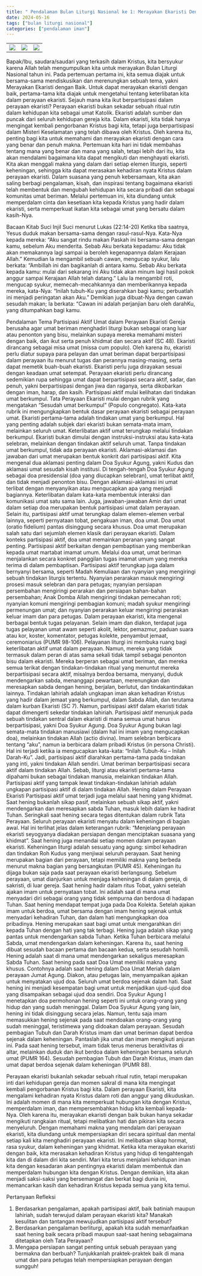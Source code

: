 ```yaml
---
title: " Pendalaman Bulan Liturgi Nasional ke 1: Merayakan Ekaristi Dengan Baik"
date: 2024-05-16
tags: ["bulan liturgi nasional"]
categories: ["pendalaman iman"]
---
```

| | | |
|---|---|---|
| ![](/img/bln16mei242.avif) | ![](/img/bln16mei241.avif) | ![](/img/bln16mei244.avif) |

Bapak/Ibu, saudara/saudari yang terkasih dalam Kristus, kita bersyukur karena Allah telah mengumpulkan kita untuk merayakan Bulan Liturgi Nasional tahun ini. Pada pertemuan pertama ini, kita semua diajak untuk bersama-sama mendiskusikan dan merenungkan sebuah tema, yakni Merayakan Ekaristi dengan Baik. Untuk dapat merayakan ekaristi dengan baik, pertama-tama kita diajak untuk mengetahui tentang keterlibatan kita dalam perayaan ekaristi. Sejauh mana kita ikut berpartisipasi dalam perayaan ekaristi?
Perayaan ekaristi bukan sekadar sebuah ritual rutin dalam kehidupan kita sebagai umat Katolik. Ekaristi adalah sumber dan puncak dari seluruh kehidupan gereja kita. Dalam ekaristi, kita tidak hanya mengingat kembali pengorbanan Kristus bagi kita, tetapi juga berpartisipasi dalam Misteri Keselamatan yang telah dibawa oleh Kristus. Oleh karena itu, penting bagi kita untuk memahami dan merayakan ekaristi dengan cara yang benar dan penuh makna.
Pertemuan kita hari ini tidak membahas tentang mana yang benar dan mana yang salah, tetapi lebih dari itu, kita akan mendalami bagaimana kita dapat mengikuti dan menghayati ekaristi. Kita akan menggali makna yang dalam dari setiap elemen liturgis, seperti keheningan, sehingga kita dapat merasakan kehadiran nyata Kristus dalam perayaan ekaristi. 
Dalam suasana yang penuh kebersamaan, kita akan saling berbagi pengalaman, kisah, dan inspirasi tentang bagaimana ekaristi telah membentuk dan mengubah kehidupan kita secara pribadi dan sebagai komunitas umat beriman. Melalui pertemuan ini, kita diundang untuk memperdalam cinta dan kesetiaan kita kepada Kristus yang hadir dalam ekaristi, serta memperkuat ikatan kita sebagai umat yang bersatu dalam kasih-Nya. 

Bacaan Kitab Suci
Injil Suci menurut Lukas (22:14-20)
Ketika tiba saatnya, Yesus duduk makan bersama-sama dengan rasul-rasul-Nya. Kata-Nya kepada mereka: “Aku sangat rindu makan Paskah ini bersama-sama dengan kamu, sebelum Aku menderita. Sebab Aku berkata kepadamu: Aku tidak akan memakannya lagi sampai ia beroleh kegenapannya dalam Kerajaan Allah.”
Kemudian Ia mengambil sebuah cawan, mengucap syukur, lalu berkata: “Ambillah ini dan bagikanlah di antara kamu.  Sebab Aku berkata kepada kamu: mulai dari sekarang ini Aku tidak akan minum lagi hasil pokok anggur sampai Kerajaan Allah telah datang.”
Lalu Ia mengambil roti, mengucap syukur, memecah-mecahkannya dan memberikannya kepada mereka, kata-Nya: “Inilah tubuh-Ku yang diserahkan bagi kamu; perbuatlah ini menjadi peringatan akan Aku.”
Demikian juga dibuat-Nya dengan cawan sesudah makan; Ia berkata: “Cawan ini adalah perjanjian baru oleh darahKu, yang ditumpahkan bagi kamu.

Pendalaman Tema
Partisipasi Aktif Umat dalam Perayaan Ekaristi
Gereja berusaha agar umat beriman menghadiri liturgi bukan sebagai orang luar atau penonton yang bisu, melainkan supaya mereka memahami misteri dengan baik, dan ikut serta penuh khidmat dan secara aktif (SC 48). Ekaristi dirancang sebagai misa umat (missa cum populo). Oleh karena itu, ekaristi perlu diatur supaya para pelayan dan umat beriman dapat berpartisipasi dalam perayaan itu menurut tugas dan perannya masing-masing, serta dapat memetik buah-buah ekaristi. Ekaristi perlu juga dirayakan sesuai dengan keadaan umat setempat. Perayaan ekaristi perlu dirancang sedemikian rupa sehingga umat dapat berpartisipasi secara aktif, sadar, dan penuh, yakni berpartisipasi dengan jiwa dan raganya, serta dikobarkan dengan iman, harap, dan kasih.
Partisipasi aktif mulai kelihatan dari tindakan umat berkumpul. Tata Perayaan Ekaristi mulai dengan rubrik yang mengatakan “Sesudah umat berkumpul” (Populo congregato). Kata-kata rubrik ini mengungkapkan bentuk dasar perayaan ekaristi sebagai perayaan umat. Ekaristi pertama-tama adalah tindakan umat yang berkumpul. Hal yang penting adalah subjek dari ekaristi bukan semata-mata imam, melainkan seluruh umat. Keterlibatan aktif umat terungkap melalui tindakan berkumpul. Ekaristi bukan dimulai dengan instruksi-instruksi atau kata-kata selebran, melainkan dengan tindakan aktif seluruh umat. Tanpa tindakan umat berkumpul, tidak ada perayaan ekaristi. 
Aklamasi-aklamasi dan jawaban dari umat merupakan bentuk konkrit dari partisipasi aktif. Kita mengenal dua aklamasi penting dalam Doa Syukur Agung, yakni Kudus dan aklamasi umat sesudah kisah institusi. Di tengah-tengah Doa Syukur Agung sebagai doa presidensial (doa yang diucapkan selebran), umat terlibat aktif, dan tidak menjadi penonton bisu. Dengan aklamasi-aklamasi ini umat terlibat dengan menyanyikan atau mengucapkan apa yang menjadi bagiannya. Keterlibatan dalam kata-kata membentuk interaksi dan komunikasi umat satu sama lain. Juga, jawaban-jawaban Amin dari umat dalam setiap doa merupakan bentuk partisipasi umat dalam perayaan. 
Selain itu, partisipasi aktif umat terungkap dalam elemen-elemen verbal lainnya, seperti pernyataan tobat, pengakuan iman, doa umat. Doa umat (oratio fidelium) pantas disinggung secara khusus. Doa umat merupakan salah satu dari sejumlah elemen klasik dari perayaan ekaristi. Dalam konteks partisipasi aktif, doa umat memainkan peranan yang sangat penting. Partisipasi aktif berkaitan dengan pembaptisan yang memberikan kepada umat martabat imamat umum. Melalui doa umat, umat beriman menjalankan secara konkret panggilan tugas imamat umum yang mereka terima di dalam pembaptisan. 
Partisipasi aktif terungkap juga dalam bernyanyi bersama, seperti Madah Kemuliaan dan nyanyian yang mengiringi sebuah tindakan liturgis tertentu. Nyanyian perarakan masuk mengiringi prosesi masuk selebran dan para petugas; nyanyian persiapan persembahan mengiringi perarakan dan persiapan bahan-bahan persembahan; Anak Domba Allah mengiringi tindakan pemecahan roti; nyanyian komuni mengiringi pembagian komuni; madah syukur mengiringi permenungan umat; dan nyanyian perarakan keluar mengiringi perarakan keluar imam dan para petugas.
Dalam perayaan ekaristi, kita mengenal berbagai bentuk tugas pelayanan. Selain imam dan diakon, terdapat juga tugas pelayanan umat awam seperti akolit, lektor, pemazmur, paduan suara atau kor, koster, komentator, petugas kolekte, penyambut jemaat, ceremoniarius (PUMR 98-106). Pelayanan liturgi ini membuka ruang bagi keterlibatan aktif umat dalam perayaan. Namun, mereka yang tidak termasuk dalam peran di atas sama sekali tidak tampil sebagai penonton bisu dalam ekaristi. Mereka berperan sebagai umat beriman, dan mereka semua terikat dengan tindakan-tindakan ritual yang menuntut mereka berpartisipasi secara aktif, misalnya berdoa bersama, menyanyi, duduk mendengarkan sabda, menanggapi pewartaan, merenungkan dan meresapkan sabda dengan hening, berjalan, berlutut, dan tindakantindakan lainnya. Tindakan lahiriah adalah ungkapan iman akan kehadiran Kristus yang hadir dalam jemaat yang berkumpul, dalam Sabda Allah, dan terutama dalam kurban Ekaristi (SC 7). 
Namun, partisipasi aktif dalam ekaristi tidak dapat dimengerti sekedar tindakan lahiriah. Partisipasi aktif menunjuk pada sebuah tindakan sentral dalam ekaristi di mana semua umat harus berpartisipasi, yakni Doa Syukur Agung. Doa Syukur Agung bukan lagi semata-mata tindakan manusiawi (dalam hal ini imam yang mengucapkan doa), melainkan tindakan Allah (actio divina). Imam selebran berbicara tentang “aku”, namun ia berbicara dalam pribadi Kristus (in persona Christi). Hal ini terjadi ketika ia mengucapkan kata-kata: “Inilah Tubuh-Ku – Inilah Darah-Ku”. Jadi, partisipasi aktif diarahkan pertama-tama pada tindakan yang inti, yakni tindakan Allah sendiri. Umat beriman berpartisipasi secara aktif dalam tindakan Allah. Sebab, liturgi atau ekaristi pertama-tama dipahami bukan sebagai tindakan manusia, melainkan tindakan Allah. Partisipasi aktif yang tampak lewat tindakan-tindakan lahiriah adalah ungkapan partisipasi aktif di dalam tindakan Allah. 
Hening dalam Perayaan Ekaristi
Partisipasi aktif umat terjadi juga melalui saat hening yang khidmat. Saat hening bukanlah sikap pasif, melainkan sebuah sikap aktif, yakni mendengarkan dan meresapkan sabda Tuhan, masuk lebih dalam ke hadirat Tuhan. Seringkali saat hening secara tegas ditentukan dalam rubrik Tata Perayaan. Seluruh perayaan ekaristi menyatu dalam keheningan di bagian awal. Hal ini terlihat jelas dalam keterangan rubrik: “Menjelang perayaan ekaristi seyogyanya diadakan persiapan dengan menciptakan suasana yang khidmat”. Saat hening juga menandai setiap momen dalam perayaan ekaristi. Keheningan liturgi adalah sesuatu yang agung: simbol kehadiran dan tindakan Roh Kudus yang menjiwai seluruh perayaan.
Saat hening merupakan bagian dari perayaan, tetapi memiliki makna yang berbeda menurut makna bagian yang bersangkutan (PUMR 45). Keheningan itu dijaga bukan saja pada saat perayaan ekaristi berlangsung. Sebelum perayaan, umat dianjurkan untuk menjaga keheningan di dalam gereja, di sakristi, di luar gereja.  Saat hening hadir dalam ritus Tobat, yakni setelah ajakan imam untuk pernyataan tobat. Ini adalah saat di mana umat menyadari diri sebagai orang yang tidak sempurna dan berdosa di hadapan Tuhan. Saat  hening mendapat tempat juga pada Doa Kolekta. Setelah ajakan imam untuk berdoa, umat bersama dengan imam hening sejenak untuk menyadari kehadiran Tuhan, dan dalam hati mengungkapkan doa pribadinya. Hening merupakan saat bagi umat untuk mengarahkan diri kepada Tuhan dengan hati yang tak terbagi. Hening juga adalah sikap yang pantas untuk mendengarkan sabda Tuhan. Ketika Tuhan berbicara melalui Sabda, umat mendengarkan dalam keheningan. Karena itu, saat hening dibuat sesudah bacaan pertama dan bacaan kedua, serta sesudah homili. Hening adalah saat di mana umat mendengarkan sekaligus meresapkan Sabda Tuhan.
Saat hening pada saat Doa Umat memiliki makna yang khusus. Contohnya adalah saat hening dalam Doa Umat Meriah dalam perayaan Jumat Agung. Diakon, atau petugas lain, menyampaikan ajakan untuk menyatakan ujud doa. Seluruh umat berdoa sejenak dalam hati. Saat hening ini menjadi kesempatan bagi umat untuk menjadikan ujud-ujud doa yang disampaikan sebagai ujud doa sendiri. Doa Syukur Agung I menetapkan doa permohonan hening seperti ini untuk orang-orang yang hidup dan yang sudah meninggal. Dalam Doa Syukur Agung yang lain, hening ini tidak disinggung secara jelas. Namun, tentu saja imam memasukkan hening sejenak pada saat mendoakan orang-orang yang sudah meninggal, teristimewa yang didoakan dalam perayaan.
Sesudah pembagian Tubuh dan Darah Kristus imam dan umat beriman dapat berdoa sejenak dalam keheningan. Pantaslah jika umat dan imam mengikuti anjuran ini. Pada saat hening tersebut, imam tidak terus menerus beraktivitas di altar, melainkan duduk dan ikut berdoa dalam keheningan bersama seluruh umat (PUMR 164). Sesudah pembagian Tubuh dan Darah Kristus, imam dan umat dapat berdoa sejenak dalam keheningan (PUMR 88). 

Perayaan ekaristi bukanlah sekadar sebuah ritual rutin, tetapi merupakan inti dari kehidupan gereja dan momen sakral di mana kita mengingat kembali pengorbanan Kristus bagi kita. 
Dalam perayaan Ekaristi, kita mengalami kehadiran nyata Kristus dalam roti dan anggur yang dikuduskan. Ini adalah momen di mana kita memperkuat hubungan kita dengan Kristus, memperdalam iman, dan mempersembahkan hidup kita kembali kepada-Nya. Oleh karena itu, merayakan ekaristi dengan baik bukan hanya sekadar mengikuti rangkaian ritual, tetapi melibatkan hati dan pikiran kita secara menyeluruh.
Dengan memahami makna yang mendalam dari perayaan ekaristi, kita diundang untuk mempersiapkan diri secara spiritual dan mental setiap kali kita menghadiri perayaan ekaristi. Ini melibatkan sikap hormat, rasa syukur, dalam keheningan yang khidmat. Ketika kita merayakan ekaristi dengan baik, kita merasakan kehadiran Kristus yang hidup di tengahtengah kita dan di dalam diri kita sendiri.
Mari kita terus menjalani kehidupan iman kita dengan kesadaran akan pentingnya ekaristi dalam membentuk dan memperdalam hubungan kita dengan Kristus. Dengan demikian, kita akan menjadi saksi-saksi yang bersemangat dan berkat bagi dunia ini, memancarkan kasih dan kehadiran Kristus kepada semua yang kita temui.

Pertanyaan Refleksi
1. 	Berdasarkan pengalaman, apakah partisipasi aktif, baik batiniah maupun lahiriah, sudah terwujud dalam perayaan ekaristi kita? Manakah kesulitan dan tantangan mewujudkan partisipasi aktif tersebut?
2. 	Berdasarkan pengalaman berliturgi, apakah kita sudah memanfaatkan saat hening baik secara pribadi maupun saat-saat hening sebagaimana ditetapkan oleh Tata Perayaan?
3. 	Mengapa persiapan sangat penting untuk sebuah perayaan yang bermakna dan berbuah? Tunjukkanlah praktek-praktek baik di mana umat dan para petugas telah mempersiapkan perayaan dengan sungguh!

